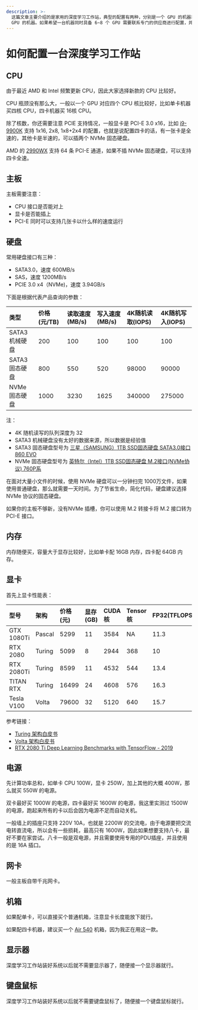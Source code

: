 ```yaml
---
description: >-
  这篇文章主要介绍的是家用的深度学习工作站，典型的配置有两种，分别是一个 GPU 的机器和 四个 GPU的机器。如果需要更多的 GPU 可以考虑配置两台四个
  GPU 的机器。如果希望一台机器同时具备 6~8 个 GPU 需要联系专门的供应商进行配置，并且有专业的机房存放，放在家里噪声很大并且容易跳闸。
---
```


# 如何配置一台深度学习工作站

## CPU

由于最近 AMD 和 Intel 频繁更新 CPU，因此大家选择新款的 CPU 比较好。

CPU 瓶颈没有那么大，一般以一个 GPU 对应四个 CPU 核比较好，比如单卡机器买四核 CPU，四卡机器买 16核 CPU。

除了核数，你还需要注意 PCIE 支持情况，一般显卡是 PCI-E 3.0 x16，比如 [i9-9900K](https://www.intel.cn/content/www/cn/zh/products/processors/core/i9-processors/i9-9900k.html) 支持 1x16, 2x8, 1x8+2x4 的配置，也就是说配置四卡的话，有一张卡是全速的，其他卡是半速的，可以插两个 NVMe 固态硬盘。

AMD 的 [2990WX](https://www.amd.com/zh-hans/products/cpu/amd-ryzen-threadripper-2990wx) 支持 64 条 PCI-E 通道，如果不插 NVMe 固态硬盘，可以支持四卡全速。

## 主板

主板需要注意：

* CPU 接口是否能对上
* 显卡是否能插上
* PCI-E 同时可以支持几张卡以什么样的速度运行

## 硬盘

常用硬盘接口有三种：

* SATA3.0，速度 600MB/s
* SAS，速度 1200MB/s
* PCIE 3.0 x4（NVMe\)，速度 3.94GB/s

下面是根据代表产品查询的参数：

| 类型 | 价格\(元/TB\) | 读取速度\(MB/s\) | 写入速度\(MB/s\) | 4K随机读取\(IOPS\) | 4K随机写入\(IOPS\) |
| :--- | :--- | :--- | :--- | :--- | :--- |
| SATA3 机械硬盘 | 200 | 100 | 100 | 100 | 100 |
| SATA3 固态硬盘 | 800 | 550 | 520 | 98000 | 90000 |
| NVMe 固态硬盘 | 1000 | 3230 | 1625 | 340000 | 275000 |

注：

* 4K 随机读写的队列深度为 32
* SATA3 机械硬盘没有太好的数据来源，所以数据是经验值
* SATA3 固态硬盘型号为 [三星（SAMSUNG）1TB SSD固态硬盘 SATA3.0接口 860 EVO](https://item.jd.com/6301071.html)
* NVMe 固态硬盘型号为 [英特尔（Intel）1TB SSD固态硬盘 M.2接口\(NVMe协议\) 760P系](https://item.jd.com/7591647.html)

在面对大量小文件的时候，使用 NVMe 硬盘可以一分钟扫完 1000万文件，如果使用普通硬盘，那么就需要一天时间。为了节省生命，简化代码，硬盘建议选择 NVMe 协议的固态硬盘。

如果你的主板不够新，没有NVMe 插槽，你可以使用 M.2 转接卡将 M.2 接口转为 PCI-E 接口。

## 内存

内存随便买，容量大于显存比较好，比如单卡配 16GB 内存，四卡配 64GB 内存。

## 显卡

首先上显卡性能表：

| 型号 | 架构 | 价格\(元\) | 显存\(GB\) | CUDA核 | Tensor核 | FP32\(TFLOPS\) | FP16 | INT8 |
| :--- | :--- | :--- | :--- | :--- | :--- | :--- | :--- | :--- |
| GTX 1080Ti | Pascal | 5299 | 11 | 3584 | NA | 11.3 | NA | NA |
| RTX 2080 | Turing | 5099 | 8 | 2944 | 368 | 10 | 40.3 | 161.1 |
| RTX 2080Ti | Turing | 8599 | 11 | 4532 | 544 | 13.4 | 53.8 | 215.2 |
| TITAN RTX | Turing | 16499 | 24 | 4608 | 576 | 16.3 | 130 |  |
| Tesla V100 | Volta | 79600 | 32 | 5120 | 640 | 15.7 | 125 | NA |

参考链接：

* [Turing 架构白皮书](https://www.nvidia.com/content/dam/en-zz/Solutions/design-visualization/technologies/turing-architecture/NVIDIA-Turing-Architecture-Whitepaper.pdf)
* [Volta 架构白皮书](https://images.nvidia.com/content/volta-architecture/pdf/volta-architecture-whitepaper.pdf)
* [RTX 2080 Ti Deep Learning Benchmarks with TensorFlow - 2019](https://lambdalabs.com/blog/2080-ti-deep-learning-benchmarks/)

## 电源

先计算功率总和，如单卡 CPU 100W，显卡 250W，加上其他的大概 400W，那么就买 550W 的电源。

双卡最好买 1000W 的电源，四卡最好买 1600W 的电源，我这里实测过 1500W 的电源，跑起来所有的卡以后会因为电源不足而自动关机。

一般墙上的插座只支持 220V 10A，也就是 2200W 的交流电，由于电源要把交流电转直流电，所以会有一些损耗，最高只有 1600W，因此如果想要支持八卡，最好不要在家尝试。八卡一般是双电源，并且需要使用专用的PDU插座，并且使用的是 16A 插口。

## 网卡

一般主板自带千兆网卡。

## 机箱

如果配单卡，可以直接买个普通机箱，注意显卡长度能放下就行。

如果配四卡机器，建议买一个 [Air 540](https://item.jd.com/1024817.html) 机箱，因为我正在用这一款。

## 显示器

深度学习工作站装好系统以后就不需要显示器了，随便接一个显示器就行。

## 键盘鼠标

深度学习工作站装好系统以后就不需要键盘鼠标了，随便接一个键盘鼠标就行。

